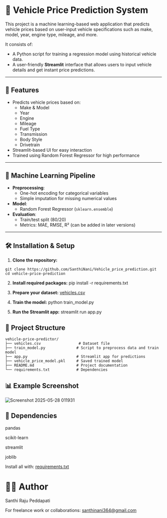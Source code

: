 # 🚗 Vehicle Price Prediction System

This project is a machine learning-based web application that predicts vehicle prices based on user-input vehicle specifications such as make, model, year, engine type, mileage, and more.

It consists of:
- A Python script for training a regression model using historical vehicle data.
- A user-friendly **Streamlit** interface that allows users to input vehicle details and get instant price predictions.

---

## 📌 Features

- Predicts vehicle prices based on:
  - Make & Model
  - Year
  - Engine
  - Mileage
  - Fuel Type
  - Transmission
  - Body Style
  - Drivetrain
- Streamlit-based UI for easy interaction
- Trained using Random Forest Regressor for high performance

---

## 🧠 Machine Learning Pipeline

- **Preprocessing**:
  - One-hot encoding for categorical variables
  - Simple imputation for missing numerical values
- **Model**:
  - Random Forest Regressor (`sklearn.ensemble`)
- **Evaluation**:
  - Train/test split (80/20)
  - Metrics: MAE, RMSE, R² (can be added in later versions)

---

## 🛠️ Installation & Setup

1. **Clone the repository:**
```
git clone https://github.com/SanthiNani/Vehicle_price_prediction.git
cd vehicle-price-prediction
```


2. **Install required packages:**
pip install -r requirements.txt

3. **Prepare your dataset:**
[vehicles.csv](https://github.com/user-attachments/files/20465532/vehicles.csv)

4. **Train the model:**
python train_model.py

5. **Run the Streamlit app:**
streamlit run app.py

## 📁 Project Structure
```
vehicle-price-predictor/
├── vehicles.csv                 # Dataset file
├── train_model.py              # Script to preprocess data and train model
├── app.py                      # Streamlit app for predictions
├── vehicle_price_model.pkl     # Saved trained model
├── README.md                   # Project documentation
└── requirements.txt            # Dependencies
```
## 📊 Example Screenshot

![Screenshot 2025-05-28 011931](https://github.com/user-attachments/assets/692314b2-63fd-4291-a25c-92ddc6cdcd82)

## 📌 Dependencies
pandas

scikit-learn

streamlit

joblib

Install all with:
[requirements.txt](https://github.com/user-attachments/files/20465618/requirements.txt)

# 👨‍💻 Author
Santhi Raju Peddapati

For freelance work or collaborations: santhinani364@gmail.com


